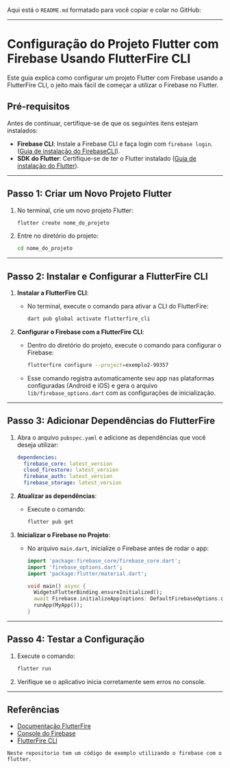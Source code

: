 Aqui está o `README.md` formatado para você copiar e colar no GitHub:

---


# Configuração do Projeto Flutter com Firebase Usando FlutterFire CLI

Este guia explica como configurar um projeto Flutter com Firebase usando a FlutterFire CLI, o jeito mais fácil de começar a utilizar o Firebase no Flutter.

## Pré-requisitos

Antes de continuar, certifique-se de que os seguintes itens estejam instalados:

- **Firebase CLI**: Instale a Firebase CLI e faça login com `firebase login`. ([Guia de instalação do FirebaseCLI](https://firebase.google.com/docs/cli?hl=pt&authuser=0#install_the_firebase_cli)).
- **SDK do Flutter**: Certifique-se de ter o Flutter instalado ([Guia de instalação do Flutter](https://docs.flutter.dev/get-started/install)).

---

## Passo 1: Criar um Novo Projeto Flutter

1. No terminal, crie um novo projeto Flutter:
   ```bash
   flutter create nome_do_projeto
   ```

2. Entre no diretório do projeto:
   ```bash
   cd nome_do_projeto
   ```

---

## Passo 2: Instalar e Configurar a FlutterFire CLI

1. **Instalar a FlutterFire CLI**:
   - No terminal, execute o comando para ativar a CLI do FlutterFire:
     ```bash
     dart pub global activate flutterfire_cli
     ```

2. **Configurar o Firebase com a FlutterFire CLI**:
   - Dentro do diretório do projeto, execute o comando para configurar o Firebase:
     ```bash
     flutterfire configure --project=exemplo2-99357
     ```
   - Esse comando registra automaticamente seu app nas plataformas configuradas (Android e iOS) e gera o arquivo `lib/firebase_options.dart` com as configurações de inicialização.

---

## Passo 3: Adicionar Dependências do FlutterFire

1. Abra o arquivo `pubspec.yaml` e adicione as dependências que você deseja utilizar:
   ```yaml
   dependencies:
     firebase_core: latest_version
     cloud_firestore: latest_version
     firebase_auth: latest_version
     firebase_storage: latest_version
   ```

2. **Atualizar as dependências**:
   - Execute o comando:
     ```bash
     flutter pub get
     ```

3. **Inicializar o Firebase no Projeto**:
   - No arquivo `main.dart`, inicialize o Firebase antes de rodar o app:
     ```dart
     import 'package:firebase_core/firebase_core.dart';
     import 'firebase_options.dart';
     import 'package:flutter/material.dart';

     void main() async {
       WidgetsFlutterBinding.ensureInitialized();
       await Firebase.initializeApp(options: DefaultFirebaseOptions.currentPlatform);
       runApp(MyApp());
     }
     ```

---

## Passo 4: Testar a Configuração

1. Execute o comando:
   ```bash
   flutter run
   ```
2. Verifique se o aplicativo inicia corretamente sem erros no console.

---

## Referências

- [Documentação FlutterFire](https://firebase.flutter.dev/docs/overview)
- [Console do Firebase](https://console.firebase.google.com/)
- [FlutterFire CLI](https://firebase.flutter.dev/docs/cli/)
```
Neste repositorio tem um código de exemplo utilizando o firebase com o flutter.
